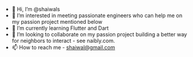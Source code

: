 - 👋 Hi, I’m @shaiwals
- 👀 I’m interested in meeting passionate engineers who can help me on my passion project mentioned below
- 🌱 I’m currently learning Flutter and Dart
- 💞️ I’m looking to collaborate on my passion project building a better way for neighbors to interact - see naibly.com.
- 📫 How to reach me - shaiwal@gmail.com

<!---
shaiwals/shaiwals is a ✨ special ✨ repository because its `README.md` (this file) appears on your GitHub profile.
You can click the Preview link to take a look at your changes.
--->
